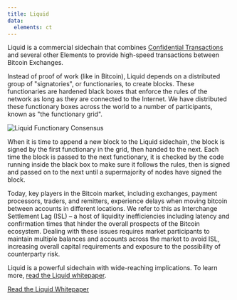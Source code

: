 ```yaml
---
title: Liquid
data:
  elements: ct
---
```

Liquid is a commercial sidechain that combines [Confidential Transactions]() and several other Elements to provide high-speed transactions between Bitcoin Exchanges.

Instead of proof of work (like in Bitcoin), Liquid depends on a distributed group of "signatories", or functionaries, to create blocks.  These functionaries are hardened black boxes that enforce the rules of the network as long as they are connected to the Internet.  We have distributed these functionary boxes across the world to a number of participants, known as "the functionary grid".

<img class="ui medium right floated image transition visible bordered" data-src="/sidechains/liquid/functionary-consensus.gif" src="/sidechains/liquid/functionary-consensus.gif" alt="Liquid Functionary Consensus" />

When it is time to append a new block to the Liquid sidechain, the block is signed by the first functionary in the grid, then handed to the next.  Each time the block is passed to the next functionary, it is checked by the code running inside the black box to make sure it follows the rules, then is signed and  passed on to the next until a supermajority of nodes have signed the block.

Today, key players in the Bitcoin market, including exchanges, payment processors, traders, and remitters, experience delays when moving bitcoin between accounts in different locations. We refer to this as Interchange Settlement Lag (ISL) – a host of liquidity inefficiencies including latency and confirmation times that hinder the overall prospects of the Bitcoin ecosystem. Dealing with these issues requires market participants to maintain multiple balances and accounts across the market to avoid ISL, increasing overall capital requirements and exposure to the possibility of counterparty risk.

Liquid is a powerful sidechain with wide-reaching implications.  To learn more, [read the Liquid whitepaper](https://blockstream.io).

<a href="https://blockstream.io" class="ui button primary huge">Read the Liquid Whitepaper<i class="ui icon chevron right"></i></a>
